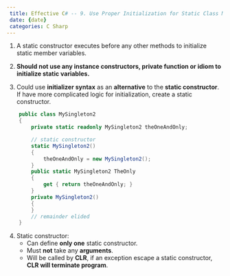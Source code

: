 ```yaml
---
 title: Effective C# -- 9. Use Proper Initialization for Static Class Members
 date: {date}
 categories: C Sharp
---
```


1. A static constructor executes before any other methods to initialize static member variables.

2. __Should not use any instance constructors, private function or idiom to initialize static variables.__

3. Could use  __initializer syntax__ as an __alternative__ to the __static constructor__. If have more complicated logic for initialization, create a static constructor.
```cs
    public class MySingleton2
    {
        private static readonly MySingleton2 theOneAndOnly;

        // static constructor
        static MySingleton2()
        {
            theOneAndOnly = new MySingleton2();
        }
        public static MySingleton2 TheOnly
        {
            get { return theOneAndOnly; }
        }
        private MySingleton2()
        {
        }
        // remainder elided
    }
```

4. Static constructor:
    * Can define __only one__ static constructor.
    * Must __not__ take any __arguments__.
    * Will be called by __CLR__, if an exception escape  a static constructor, __CLR will terminate program__.